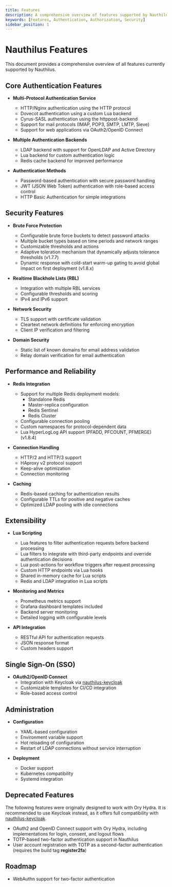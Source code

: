 ```yaml
---
title: Features
description: A comprehensive overview of features supported by Nauthilus
keywords: [Features, Authentication, Authorization, Security]
sidebar_position: 1
---
```


# Nauthilus Features

This document provides a comprehensive overview of all features currently supported by Nauthilus.

## Core Authentication Features

- **Multi-Protocol Authentication Service**
  - HTTP/Nginx authentication using the HTTP protocol
  - Dovecot authentication using a custom Lua backend
  - Cyrus-SASL authentication using the httppost-backend
  - Support for mail protocols (IMAP, POP3, SMTP, LMTP, Sieve)
  - Support for web applications via OAuth2/OpenID Connect

- **Multiple Authentication Backends**
  - LDAP backend with support for OpenLDAP and Active Directory
  - Lua backend for custom authentication logic
  - Redis cache backend for improved performance

- **Authentication Methods**
  - Password-based authentication with secure password handling
  - JWT (JSON Web Token) authentication with role-based access control
  - HTTP Basic Authentication for simple integrations

## Security Features

- **Brute Force Protection**
  - Configurable brute force buckets to detect password attacks
  - Multiple bucket types based on time periods and network ranges
  - Customizable thresholds and actions
  - Adaptive toleration mechanism that dynamically adjusts tolerance thresholds (v1.7.7)
  - Dynamic response with cold-start warm-up gating to avoid global impact on first deployment (v1.8.x)

- **Realtime Blackhole Lists (RBL)**
  - Integration with multiple RBL services
  - Configurable thresholds and scoring
  - IPv4 and IPv6 support

- **Network Security**
  - TLS support with certificate validation
  - Cleartext network definitions for enforcing encryption
  - Client IP verification and filtering

- **Domain Security**
  - Static list of known domains for email address validation
  - Relay domain verification for email authentication

## Performance and Reliability

- **Redis Integration**
  - Support for multiple Redis deployment models:
    - Standalone Redis
    - Master-replica configuration
    - Redis Sentinel
    - Redis Cluster
  - Configurable connection pooling
  - Custom namespaces for protocol-dependent data
  - Lua HyperLogLog API support (PFADD, PFCOUNT, PFMERGE) (v1.8.4)

- **Connection Handling**
  - HTTP/2 and HTTP/3 support
  - HAproxy v2 protocol support
  - Keep-alive optimization
  - Connection monitoring

- **Caching**
  - Redis-based caching for authentication results
  - Configurable TTLs for positive and negative caches
  - Optimized LDAP pooling with idle connections

## Extensibility

- **Lua Scripting**
  - Lua features to filter authentication requests before backend processing
  - Lua filters to integrate with third-party endpoints and override authentication decisions
  - Lua post-actions for workflow triggers after request processing
  - Custom HTTP endpoints via Lua hooks
  - Shared in-memory cache for Lua scripts
  - Redis and LDAP integration in Lua scripts

- **Monitoring and Metrics**
  - Prometheus metrics support
  - Grafana dashboard templates included
  - Backend server monitoring
  - Detailed logging with configurable levels

- **API Integration**
  - RESTful API for authentication requests
  - JSON response format
  - Custom headers support

## Single Sign-On (SSO)

- **OAuth2/OpenID Connect**
  - Integration with Keycloak via [nauthilus-keycloak](https://github.com/croessner/nauthilus-keycloak)
  - Customizable templates for CI/CD integration
  - Role-based access control

## Administration

- **Configuration**
  - YAML-based configuration
  - Environment variable support
  - Hot reloading of configuration
  - Restart of LDAP connections without service interruption

- **Deployment**
  - Docker support
  - Kubernetes compatibility
  - Systemd integration

## Deprecated Features

The following features were originally designed to work with Ory Hydra. It is recommended to use Keycloak instead, as it offers full compatibility with [nauthilus-keycloak](https://github.com/croessner/nauthilus-keycloak).

- OAuth2 and OpenID Connect support with Ory Hydra, including implementations for login, consent, and logout flows
- TOTP-based two-factor authentication support in Nauthilus
- User account registration with TOTP as a second-factor authentication (requires the build tag **register2fa**)

## Roadmap

- WebAuthn support for two-factor authentication
